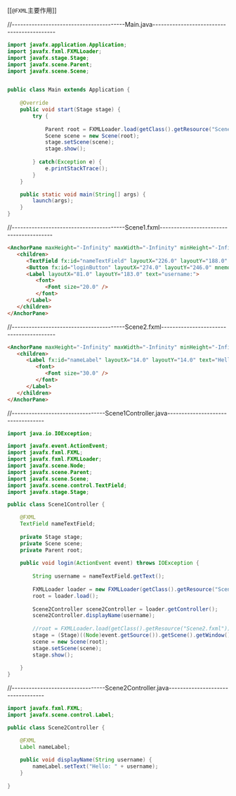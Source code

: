 [[`@FXML`主要作用]]

//----------------------------------------Main.java-------------------------------------------
```java
import javafx.application.Application;
import javafx.fxml.FXMLLoader;
import javafx.stage.Stage;
import javafx.scene.Parent;
import javafx.scene.Scene;


public class Main extends Application {
	
	@Override
	public void start(Stage stage) {
		try {
			
			Parent root = FXMLLoader.load(getClass().getResource("Scene1.fxml"));
			Scene scene = new Scene(root);
			stage.setScene(scene);
			stage.show();
			
		} catch(Exception e) {
			e.printStackTrace();
		}
	}	

	public static void main(String[] args) {
		launch(args);
	}
}
```

//----------------------------------------Scene1.fxml----------------------------------------
```html
<AnchorPane maxHeight="-Infinity" maxWidth="-Infinity" minHeight="-Infinity" minWidth="-Infinity" prefHeight="400.0" prefWidth="600.0" xmlns="http://javafx.com/javafx/15.0.1" xmlns:fx="http://javafx.com/fxml/1" fx:controller="application.Scene1Controller">
   <children>
      <TextField fx:id="nameTextField" layoutX="226.0" layoutY="188.0" />
      <Button fx:id="loginButton" layoutX="274.0" layoutY="246.0" mnemonicParsing="false" onAction="#login" text="login" />
      <Label layoutX="81.0" layoutY="183.0" text="username:">
         <font>
            <Font size="20.0" />
         </font>
      </Label>
   </children>
</AnchorPane>
```

//----------------------------------------Scene2.fxml----------------------------------------
```html
<AnchorPane maxHeight="-Infinity" maxWidth="-Infinity" minHeight="-Infinity" minWidth="-Infinity" prefHeight="400.0" prefWidth="600.0" xmlns="http://javafx.com/javafx/15.0.1" xmlns:fx="http://javafx.com/fxml/1" fx:controller="application.Scene2Controller">
   <children>
      <Label fx:id="nameLabel" layoutX="14.0" layoutY="14.0" text="Hello: ">
         <font>
            <Font size="30.0" />
         </font>
      </Label>
   </children>
</AnchorPane>
```

//---------------------------------Scene1Controller.java----------------------------------
```java
import java.io.IOException;

import javafx.event.ActionEvent;
import javafx.fxml.FXML;
import javafx.fxml.FXMLLoader;
import javafx.scene.Node;
import javafx.scene.Parent;
import javafx.scene.Scene;
import javafx.scene.control.TextField;
import javafx.stage.Stage;

public class Scene1Controller {

	@FXML
	TextField nameTextField;
	
	private Stage stage;
	private Scene scene;
	private Parent root;
	
	public void login(ActionEvent event) throws IOException {
		
		String username = nameTextField.getText();
		
		FXMLLoader loader = new FXMLLoader(getClass().getResource("Scene2.fxml"));	
		root = loader.load();	
		
		Scene2Controller scene2Controller = loader.getController();
		scene2Controller.displayName(username);
		
		//root = FXMLLoader.load(getClass().getResource("Scene2.fxml"));	
		stage = (Stage)((Node)event.getSource()).getScene().getWindow();
		scene = new Scene(root);
		stage.setScene(scene);
		stage.show();
		
	}
}
```

//---------------------------------Scene2Controller.java----------------------------------
```java
import javafx.fxml.FXML;
import javafx.scene.control.Label;

public class Scene2Controller {

	@FXML
	Label nameLabel;
	
	public void displayName(String username) {
		nameLabel.setText("Hello: " + username);
	}
	
}
```